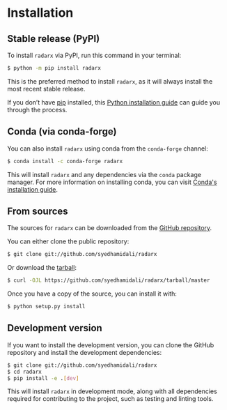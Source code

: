 # Installation

## Stable release (PyPI)

To install `radarx` via PyPI, run this command in your terminal:

```bash
$ python -m pip install radarx
```

This is the preferred method to install `radarx`, as it will always install the most recent stable release.

If you don’t have [pip](https://pip.pypa.io) installed, this [Python installation guide](http://docs.python-guide.org/en/latest/starting/installation/) can guide you through the process.

## Conda (via conda-forge)

You can also install `radarx` using conda from the `conda-forge` channel:

```bash
$ conda install -c conda-forge radarx
```

This will install `radarx` and any dependencies via the `conda` package manager. For more information on installing conda, you can visit [Conda's installation guide](https://docs.conda.io/projects/conda/en/latest/user-guide/install/index.html).

## From sources

The sources for `radarx` can be downloaded from the [GitHub repository](https://github.com/syedhamidali/radarx).

You can either clone the public repository:

```bash
$ git clone git://github.com/syedhamidali/radarx
```

Or download the [tarball](https://github.com/syedhamidali/radarx/tarball/master):

```bash
$ curl -OJL https://github.com/syedhamidali/radarx/tarball/master
```

Once you have a copy of the source, you can install it with:

```bash
$ python setup.py install
```

## Development version

If you want to install the development version, you can clone the GitHub repository and install the development dependencies:

```bash
$ git clone git://github.com/syedhamidali/radarx
$ cd radarx
$ pip install -e .[dev]
```

This will install `radarx` in development mode, along with all dependencies required for contributing to the project, such as testing and linting tools.
```
